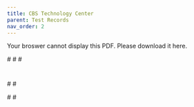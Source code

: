 ```yaml
---
title: CBS Technology Center
parent: Test Records
nav_order: 2
---
```



<object data="CBS Pro Series Test Records.pdf" width="1000" height="1000" type='application/pdf'>
  <p>Your broswer cannot display this PDF.  Please download it here.</p>
</object>


#<html>
#<head>
#<title>Adobe Document Services PDF Embed API Sample</title>
#  <meta charset="utf-8"/>
#  <meta http-equiv="X-UA-Compatible" content="IE=edge,chrome=1"/>
#  <meta id="viewport" name="viewport" content="width=device-width, initial-scale=1"/>
#</head>
#<body style="margin: 0px">
  <div id="adobe-dc-view"></div>
  <script src="https://documentcloud.adobe.com/view-sdk/main.js"></script>
  <script type="text/javascript">
    document.addEventListener("adobe_dc_view_sdk.ready", function()
    {
      var adobeDCView = new AdobeDC.View({clientId: "5aca0821dfc443928ce227808de9010e", divId: "adobe-dc-view"});
      adobeDCView.previewFile(
      {
        content:   {location: {url: "https://documentcloud.adobe.com/view-sdk-demo/PDFs/Bodea Brochure.pdf"}},
        metaData: {fileName: "Bodea Brochure.pdf"}
      }); #{embedMode: "LIGHT_BOX"});
    });
  </script>
#</body>
#</html>
